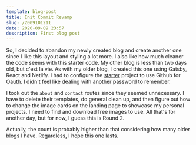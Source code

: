 ```yaml
---
template: blog-post
title: Init Commit Revamp
slug: /2009101211
date: 2020-09-09 23:57
description: First blog post
---
```

So, I decided to abandon my newly created blog and create another one since I like this layout and styling a lot more.  I also like how much cleaner the code seems with this starter code.  My other blog is less than two days old, but c'est la vie.  As with my older blog, I created this one using Gatsby, React and Netlify.  I had to configure the [starter](https://www.gatsbyjs.com/starters/stackrole/gatsby-starter-foundation) project to use Github for Oauth.  I didn't feel like dealing with another password to remember.

I took out the `about` and `contact` routes since they seemed unnecessary.  I have to delete their templates, do general clean up, and then figure out how to change the image cards on the landing page to showcase my personal projects.  I need to find and download free images to use. All that's for another day, but for now, I guess this is Round 2.

Actually, the count is probably higher than that considering how many older blogs I have.  Regardless, I hope this one lasts.
